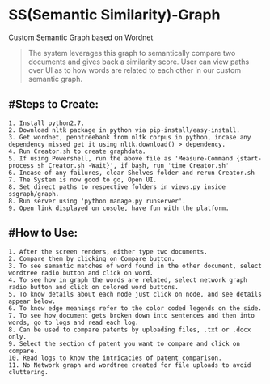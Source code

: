 # SS(Semantic Similarity)-Graph
Custom Semantic Graph based on Wordnet

> The system leverages this graph to semantically compare two documents and gives back a similarity score.
> User can view paths over UI as to how words are related to each other in our custom semantic graph.

#Steps to Create:
-------------------
	1. Install python2.7.
	2. Download nltk package in python via pip-install/easy-install.
    3. Get wordnet, penntreebank from nltk corpus in python, incase any dependency missed get it using nltk.download() > dependency.
    4. Run Creator.sh to create graphdata.
    5. If using Powershell, run the above file as 'Measure-Command {start-process sh Creator.sh -Wait}', if bash, run 'time Creator.sh'
    6. Incase of any failures, clear Shelves folder and rerun Creator.sh
    7. The System is now good to go, Open UI.
    8. Set direct paths to respective folders in views.py inside ssgraph/graph.
    8. Run server using 'python manage.py runserver'.
    9. Open link displayed on cosole, have fun with the platform.

#How to Use:
-------------------
    1. After the screen renders, either type two documents.
    2. Compare them by clicking on Compare button.
    3. To see semantic matches of word found in the other document, select wordtree radio button and click on word.
    4. To see how in graph the words are related, select network graph radio button and click on colored word buttons.
    5. To know details about each node just click on node, and see details appear below.
    6. To know edge meanings refer to the color coded legends on the side.
    7. To see how document gets broken down into sentences and then into words, go to logs and read each log.
    8. Can be used to compare patents by uploading files, .txt or .docx only.
    9. Select the section of patent you want to compare and click on compare.
    10. Read logs to know the intricacies of patent comparison.
    11. No Network graph and wordtree created for file uploads to avoid cluttering.